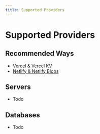 ```yaml
---
title: Supported Providers
---
```


# Supported Providers

## Recommended Ways

- [Vercel & Vercel KV](/guide/deploy/vercel-and-vercel-kv)
- [Netlify & Netlify Blobs](/guide/deploy/netlify-and-netlify-blobs) <Badge type="warning" text="Beta" />

## Servers

- Todo

## Databases

- Todo
